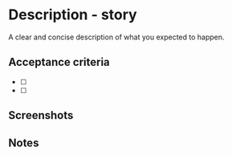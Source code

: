 # Description - story
A clear and concise description of what you expected to happen.

## Acceptance criteria
- [ ]
- [ ]
## Screenshots

## Notes
